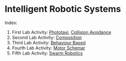 # Intelligent Robotic Systems

Index:
1. First Lab Activity: [Phototaxi](./lab0/Phototaxi/phototaxi.md), [Collision Avoidance](./lab0/Collision%20Avoidance/collision_avoidance.md)
2. Second Lab Activity: [Composition](./lab1/report.md)
3. Third Lab Activity: [Behaviour Based](./lab2/report.md)
4. Fourth Lab Activity: [Motor Schemar](./lab3/report.md)
5. Fifth Lab Activity: [Swarm Robotics](./lab4/report.md)